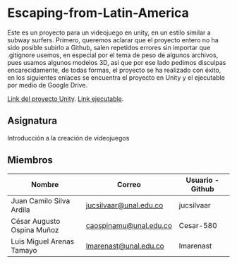 # Escaping-from-Latin-America
Este es un proyecto para un videojuego en unity, en un estilo similar a subway surfers.
Primero, queremos aclarar que el proyecto entero no ha sido posible subirlo a Github, salen repetidos errores sin importar que .gitignore usemos, en especial por el tema de peso de algunos archivos, pues usamos algunos modelos 3D, así que por ese lado pedimos disculpas encarecidamente, de todas formas, el proyecto se ha realizado con éxito, en los siguientes enlaces se encuentra el proyecto en Unity y el ejecutable por medio de Google Drive.

[Link del proyecto Unity](https://drive.google.com/drive/folders/1ehQ3hKd0tMHPgQddr_PMgMjwgPihrd6E?usp=sharing).
[Link ejecutable](https://drive.google.com/drive/folders/1bozqcBwWdkf2RUDJmlfFkru91npupW7v?usp=sharing).

## Asignatura
Introducción a la creación de videojuegos

## Miembros

| Nombre | Correo | Usuario - Github |
| ------------- | ------------- | ------------- |
| Juan Camilo Silva Ardila |	jucsilvaar@unal.edu.co |	jucsilvaar |	
| César Augusto Ospina Muñoz |	caospinamu@unal.edu.co |	Cesar-580 |	
| Luis Miguel Arenas Tamayo |	lmarenast@unal.edu.co |	lmarenast |	

